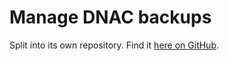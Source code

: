 # Manage DNAC backups

Split into its own repository. Find it [here on GitHub](https://github.com/HarbourHeading/manage-dnac-backups).